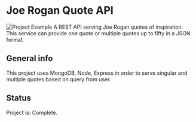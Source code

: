 # Joe Rogan Quote API
![Project Example](https://cdn.glitch.com/b52ddbcb-7a27-4e87-9e5b-c82fa783b93c%2FScreen%20Shot%202019-08-28%20at%204.51.55%20PM.png?v=1567044677053)
A REST API serving Joe Rogan quotes of inspiration. This service can provide one quote or multiple quotes up to fifty in a JSON format. 

## General info
This project uses MongoDB, Node, Express in order to serve singular and multiple quotes based on query from user.

## Status
Project is: Complete.

